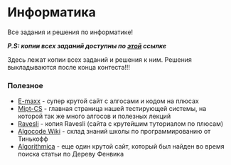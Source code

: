 # Информатика

Все задания и решения по информатике!

***P.S: копии всех заданий доступны по [этой](http://cs.mipt.ru/bs2022) ссылке***

Здесь лежат копии всех заданий и решения к ним.
Решения выкладываются поcле конца контеста!!!

### Полезное

* [E-maxx](https://e-maxx.ru/index.php) - супер крутой сайт с алгосами и кодом на плюсах
* [Mipt-CS](https://mipt-cs.github.io/python3-2017-2018/) - главная страница нашей тестирующей системы, на которой так же много алгосов и полезных лекций
* [Ravesli](https://googleweblight.com/sp?hl=ru-RU&geid=NSTN&u=https://ravesli.com/uroki-cpp/) - копия Ravesli (сайта с крутейшим туториалом по плюсам) 
* [Algocode Wiki](https://wiki.algocode.ru/index.php?title=Заглавная_страница) - склад знаний школы по программированию от Тинькофф
* [Algorithmica](https://algorithmica.org/ru/) - еще один крутой сайт, который был найден во время поиска статьи по Дереву Фенвика